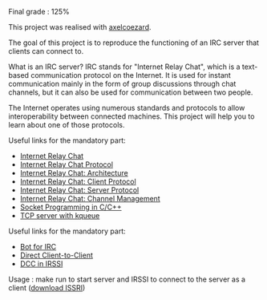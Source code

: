 Final grade : 125%

This project was realised with [axelcoezard](https://github.com/axelcoezard).

The goal of this project is to reproduce the functioning of an IRC server that clients can connect to.

What is an IRC server? IRC stands for "Internet Relay Chat", which is a text-based communication protocol on the Internet. It is used for instant communication mainly in the form of group discussions through chat channels, but it can also be used for communication between two people.

The Internet operates using numerous standards and protocols to allow interoperability between connected machines. This project will help you to learn about one of those protocols.

Useful links for the mandatory part:
- [Internet Relay Chat](http://chi.cs.uchicago.edu/chirc/irc.html)
- [Internet Relay Chat Protocol](https://datatracker.ietf.org/doc/html/rfc1459)
- [Internet Relay Chat: Architecture](https://datatracker.ietf.org/doc/html/rfc2810)
- [Internet Relay Chat: Client Protocol](https://datatracker.ietf.org/doc/html/rfc2812)
- [Internet Relay Chat: Server Protocol](https://datatracker.ietf.org/doc/html/rfc2813)
- [Internet Relay Chat: Channel Management](https://datatracker.ietf.org/doc/html/rfc2811)
- [Socket Programming in C/C++](https://www.geeksforgeeks.org/socket-programming-in-cc-handling-multiple-clients-on-server-without-multi-threading/)
- [TCP server with kqueue](https://dev.to/frevib/a-tcp-server-with-kqueue-527)


Useful links for the mandatory part:
- [Bot for IRC](https://codes-sources.commentcamarche.net/source/25988-bot-pour-l-irc)
- [Direct Client-to-Client](https://en.wikipedia.org/wiki/Direct_Client-to-Client)
- [DCC in IRSSI](https://irssi.org/documentation/help/dcc/)

Usage : make run to start server and IRSSI to connect to the server as a client ([download ISSRI](https://irssi.org/download/))
